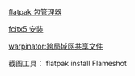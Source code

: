 
[flatpak 包管理器 ](https://wiki.archlinux.org/title/Flatpak_(%E7%AE%80%E4%BD%93%E4%B8%AD%E6%96%87))

[fcitx5 安装 ](https://pikakolendo.hatenablog.com/entry/2021/02/08/linux_mint_20.1%EF%BC%88%E5%9F%BA%E4%BA%8EUbuntu_20.04_LTS%EF%BC%89%E5%AE%89%E8%A3%85%E6%AD%A3%E5%BC%8F%E7%89%88fcitx5%EF%BC%88flatpak%EF%BC%89)


[warpinator:跨局域网共享文件](https://blog.csdn.net/weixin_39584405/article/details/111620613)

截图工具： flatpak install Flameshot
